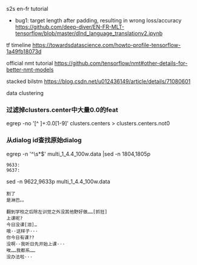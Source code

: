 s2s en-fr tutorial
- bug1: target length after padding, resulting in wrong loss/accuracy
https://github.com/deep-diver/EN-FR-MLT-tensorflow/blob/master/dlnd_language_translationv2.ipynb

tf timeline
https://towardsdatascience.com/howto-profile-tensorflow-1a49fb18073d

official nmt tutorial
https://github.com/tensorflow/nmt#other-details-for-better-nmt-models

stacked bilstm
https://blog.csdn.net/u012436149/article/details/71080601

data clustering
### 过滤掉clusters.center中大量0.0的feat
egrep -no '[^ ]+:0\.0[1-9]' clusters.centers > clusters.centers.not0

### 从dialog id查找原始dialog
egrep -n '^\s*$' multi_1_4.4_100w.data |sed -n 1804,1805p
```
9633:
9637:
```
sed -n 9622,9633p multi_1_4.4_100w.data
```
割了
是淋巴。。

翻到学校之后除左训觉之外没其他野好做……[抓狂]
上课呢?
今日没课[泪]…
哦··这样子···
你今日有课??
没啊··我听日先开始上课···
唉……我都系……
没办法啦···

```